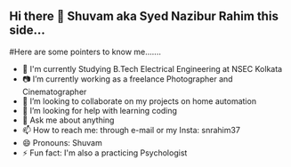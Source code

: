 ## Hi there 👋 Shuvam aka Syed Nazibur Rahim this side...

#Here are some pointers to know me.......

- 🏫 I'm currently Studying B.Tech Electrical Engineering at NSEC Kolkata
- 📷 I’m currently working as a freelance Photographer and Cinematographer
- 👯 I’m looking to collaborate on my projects on home automation
- 🤔 I’m looking for help with learning coding
- 💬 Ask me about anything
- 📫 How to reach me: through e-mail or my Insta: snrahim37
- 😄 Pronouns: Shuvam
- ⚡ Fun fact: I'm also a practicing Psychologist
